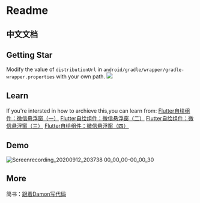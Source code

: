 # Readme

## 中文文档


## Getting Star
Modify the value of `distributionUrl` in `android/gradle/wrapper/gradle-wrapper.properties` with your own path.
![](_v_images/20201203214938325_19626.png)

## Learn
If you're intersted in how to archieve this,you can learn from:
[Flutter自绘组件：微信悬浮窗（一）](https://www.jianshu.com/p/aa6ea0021495)
[Flutter自绘组件：微信悬浮窗（二）](https://www.jianshu.com/p/f66cf75fccf2)
[Flutter自绘组件：微信悬浮窗（三）](https://www.jianshu.com/p/dbff7b3dfc1d)
[Flutter自绘组件：微信悬浮窗（四）](https://www.jianshu.com/p/dd3767c3e198)

## Demo
![Screenrecording_20200912_203738 00_00_00-00_00_30](https://gitee.com/liuloser/images/raw/master/1599920577_20200912204319102_12694.gif)

## More
简书：[跟着Damon写代码](https://www.jianshu.com/u/0b75225b595f)
